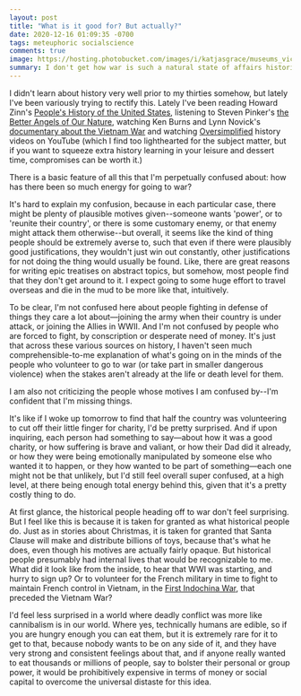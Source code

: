 ```yaml
---
layout: post
title: "What is it good for? But actually?"
date: 2020-12-16 01:09:35 -0700
tags: meteuphoric socialscience
comments: true
image: https://hosting.photobucket.com/images/i/katjasgrace/museums_victoria_udKsjyYNDnQ_unsplash.jpg
summary: I don't get how war is such a natural state of affairs historically.
---
```

I didn't learn about history very well prior to my thirties somehow, but lately I've been variously trying to rectify this. Lately I've been reading Howard Zinn's [People's History of the United States](https://www.amazon.com/dp/B00O2YH8EQ/ref=dp-kindle-redirect?_encoding=UTF8&btkr=1), listening to Steven Pinker's [the Better Angels of Our Nature](https://www.amazon.com/Better-Angels-Our-Nature-Violence/dp/0670022950/ref=tmm_hrd_swatch_0?_encoding=UTF8&qid=&sr=), watching Ken Burns and Lynn Novick's [documentary about the Vietnam War](http://www.pbs.org/kenburns/the-vietnam-war/home/) and watching [Oversimplified](https://www.youtube.com/user/Webzwithaz) history videos on YouTube (which I find too lighthearted for the subject matter, but if you want to squeeze extra history learning in your leisure and dessert time, compromises can be worth it.)

There is a basic feature of all this that I'm perpetually confused about: how has there been so much energy for going to war?<!--ex-->

It's hard to explain my confusion, because in each particular case, there might be plenty of plausible motives given--someone wants 'power', or to 'reunite their country', or there is some customary enemy, or that enemy might attack them otherwise--but overall, it seems like the kind of thing people should be extremely averse to, such that even if there were plausibly good justifications, they wouldn't just win out constantly, other justifications for not doing the thing would usually be found. Like, there are great reasons for writing epic treatises on abstract topics, but somehow, most people find that they don't get around to it. I expect going to some huge effort to travel overseas and die in the mud to be more like that, intuitively.

To be clear, I'm not confused here about people fighting in defense of things they care a lot about&mdash;joining the army when their country is under attack, or joining the Allies in WWII. And I'm not confused by people who are forced to fight, by conscription or desperate need of money. It's just that across these various sources on history, I haven't seen much comprehensible-to-me explanation of what's going on in the minds of the people who volunteer to go to war (or take part in smaller dangerous violence) when the stakes aren't already at the life or death level for them.

I am also not criticizing the people whose motives I am confused by--I'm confident that I'm missing things.

It's like if I woke up tomorrow to find that half the country was volunteering to cut off their little finger for charity, I'd be pretty surprised. And if upon inquiring, each person had something to say&mdash;about how it was a good charity, or how suffering is brave and valiant, or how their Dad did it already, or how they were being emotionally manipulated by someone else who wanted it to happen, or they how wanted to be part of something&mdash;each one might not be that unlikely, but I'd still feel overall super confused, at a high level, at there being enough total energy behind this, given that it's a pretty costly thing to do.

At first glance, the historical people heading off to war don't feel surprising. But I feel like this is because it is taken for granted as what historical people do. Just as in stories about Christmas, it is taken for granted that Santa Clause will make and distribute billions of toys, because that's what he does, even though his motives are actually fairly opaque. But historical people presumably had internal lives that would be recognizable to me. What did it look like from the inside, to hear that WWI was starting, and hurry to sign up? Or to volunteer for the French military in time to fight to maintain French control in Vietnam, in the [First Indochina War](https://en.wikipedia.org/wiki/First_Indochina_War), that preceded the Vietnam War?

I'd feel less surprised in a world where deadly conflict was more like cannibalism is in our world. Where yes, technically humans are edible, so if you are hungry enough you can eat them, but it is extremely rare for it to get to that, because nobody wants to be on any side of it, and they have very strong and consistent feelings about that, and if anyone really wanted to eat thousands or millions of people, say to bolster their personal or group power, it would be prohibitively expensive in terms of money or social capital to overcome the universal distaste for this idea.
